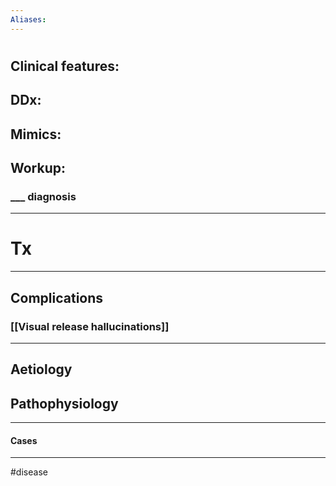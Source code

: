 ```yaml
---
Aliases:
---
```

# 
## Clinical features:
###
## DDx:
###
## Mimics:
###
## Workup:
### ___ diagnosis
---
# Tx

---
## Complications
### [[Visual release hallucinations]]

---
## Aetiology
## Pathophysiology

---
#### Cases


---
#disease 